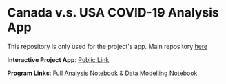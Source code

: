 # Canada v.s. USA COVID-19 Analysis App
This repository is only used for the project's app. Main repository [here](https://github.com/Real-VeerSandhu/SCIFAA-COVID-19-Project)

**Interactive Project App**: [Public Link](https://canada-usa-covid19-analysis.herokuapp.com/)

**Program Links**: [Full Analysis Notebook](https://github.com/Real-VeerSandhu/SCIFAA-COVID-19-Project/blob/master/Analysis-Notebooks/main-analysis(static).ipynb) & [Data Modelling Notebook](https://github.com/Real-VeerSandhu/SCIFAA-COVID-19-Project/blob/master/Models/main-modeling.ipynb)